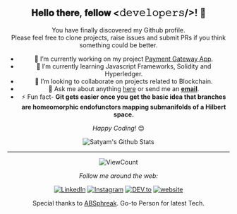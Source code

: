 <div align="center">
<h2> 𝐇𝐞𝐥𝐥𝐨 𝐭𝐡𝐞𝐫𝐞, 𝐟𝐞𝐥𝐥𝐨𝐰 <𝚍𝚎𝚟𝚎𝚕𝚘𝚙𝚎𝚛𝚜/>! 👋
</div>

<div align="center">

You have finally discovered my Github profile. <br>
Please feel free to clone projects, raise issues and submit PRs if you think something could be better.<br>
- 🔭 I’m currently working on my project [Payment Gateway App](https://github.com/satyamchaturvedi/Payment-Gateway-App).
- 🌱 I’m currently learning Javascript Frameworks, Solidity and Hyperledger.
- 👯 I’m looking to collaborate on projects related to Blockchain.
- 💬 Ask me about anything [here](https://github.com/satyamchaturvedi/satyamchaturvedi/issues) or send me an <a href="mailto:satyamchaturvedi217@gmail.com"><b>email</b></a>.
- ⚡ Fun fact- <b>Git gets easier once you get the basic idea that branches are homeomorphic endofunctors mapping submanifolds of a Hilbert space.</b>


<i>Happy Coding!</i> 😊

</div>

<div align="center">

<img align="center" src="https://github-readme-stats.vercel.app/api?username=satyamchaturvedi&&show_icons=true&title_color=668d3c&icon_color=8ac926&text_color=daf7dc&bg_color=151515" alt="Satyam's Github Stats">

---
![ViewCount](https://views.whatilearened.today/views/github/satyamchaturvedi/satyamchaturvedi.svg)</br>

<i>Follow me around the web:</i><br>


<a href="https://www.linkedin.com/in/satchat217" target="_blank"><img src="https://img.shields.io/badge/LinkedIn-%230077B5.svg?&style=flat-square&logo=linkedin&logoColor=white" alt="LinkedIn"></a>
<a href="https://www.instagram.com/satyamchaturvedi" target="_blank"><img src="https://img.shields.io/badge/Instagram-%23E4405F.svg?&style=flat-square&logo=instagram&logoColor=white" alt="Instagram"></a>
<a href="https://dev.to/satyamchaturvedi" target="_blank"><img src="https://img.shields.io/badge/DEV-%230A0A0A.svg?&style=flat-square&logo=DEV.to&logoColor=white" alt="DEV.to"></a>
<a href="http://www.satchat.in" target="_blank">
<img src="https://img.shields.io/static/v1?label=Website&message=satchat.in&color=%230076D6&style=flat-square&logo=internet-explorer&logoColor=%230076D6" alt="website"/>
</a>

Special thanks to [ABSphreak](https://www.github.com/absphreak).
Go-to Person for latest Tech.

</div>



<!--
**satyamchaturvedi/satyamchaturvedi** is a ✨ _special_ ✨ repository because its `README.md` (this file) appears on your GitHub profile.

Here are some ideas to get you started:

- 🔭 I’m currently working on ...
- 🌱 I’m currently learning ...
- 👯 I’m looking to collaborate on ...
- 🤔 I’m looking for help with ...
- 💬 Ask me about ...
- 📫 How to reach me: ...
- 😄 Pronouns: ...
- ⚡ Fun fact: ...
-->
